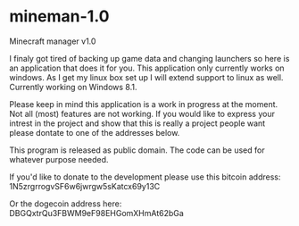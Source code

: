 mineman-1.0
===========

Minecraft manager v1.0

I finaly got tired of backing up game data and changing launchers so here is an application that does it for you. This application only currently works on windows. As I get my linux box set up I will extend support to linux as well. Currently working on Windows 8.1.

Please keep in mind this application is a work in progress at the moment. Not all (most) features are not working. If you would like to express your intrest in the project and show that this is really a project people want please dontate to one of the addresses below.



This program is released as public domain. The code can be used for whatever purpose needed.

If you'd like to donate to the development please use this bitcoin address:
1N5zrgrrogvSF6w6jwrgw5sKatcx69y13C

Or the dogecoin address here:
DBGQxtrQu3FBWM9eF98EHGomXHmAt62bGa